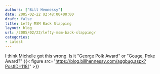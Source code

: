 ```yaml
---
authors: ["Bill Hennessy"]
date: 2005-02-22 02:48:00+00:00
draft: false
title: Lefty MSM Back Slapping
layout: blog
url: /2005/02/22/lefty-msm-back-slapping/
categories:
- Latest
---
```


I think [Michelle ](https://michellemalkin.com/archives/001567.htm)got this wrong. Is it "George Polk Award" or "Gouge, Poke Award?" {{< figure src="https://blog.billhennessy.com/aggbug.aspx?PostID=1181" >}}

